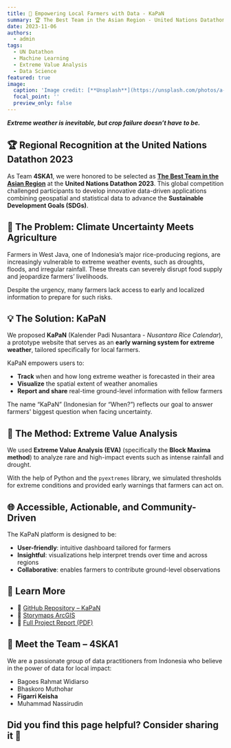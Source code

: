 ```yaml
---
title: 🌾 Empowering Local Farmers with Data - KaPaN
summary: 🏆 The Best Team in the Asian Region - United Nations Datathon 2023
date: 2023-11-06
authors:
  - admin
tags:
  - UN Datathon
  - Machine Learning
  - Extreme Value Analysis
  - Data Science
featured: true
image:
  caption: 'Image credit: [**Unsplash**](https://unsplash.com/photos/a-close-up-of-a-bunch-of-green-grass-a6-ZQDl74PU)'
  focal_point: ''
  preview_only: false
---
```


**_Extreme weather is inevitable, but crop failure doesn’t have to be._**

## 🏆 Regional Recognition at the United Nations Datathon 2023

As Team **4SKA1**, we were honored to be selected as **[The Best Team in the Asian Region](https://unstats.un.org/bigdata/events/2023/un-datathon/winners.cshtml)** at the **United Nations Datathon 2023**. This global competition challenged participants to develop innovative data-driven applications combining geospatial and statistical data to advance the **Sustainable Development Goals (SDGs)**.


## 🚜 The Problem: Climate Uncertainty Meets Agriculture

Farmers in West Java, one of Indonesia’s major rice-producing regions, are increasingly vulnerable to extreme weather events, such as droughts, floods, and irregular rainfall. These threats can severely disrupt food supply and jeopardize farmers’ livelihoods.

Despite the urgency, many farmers lack access to early and localized information to prepare for such risks.

## 💡 The Solution: KaPaN

We proposed **KaPaN** (Kalender Padi Nusantara - _Nusantara Rice Calendar_), a prototype website that serves as an **early warning system for extreme weather**, tailored specifically for local farmers.

KaPaN empowers users to:
- **Track** when and how long extreme weather is forecasted in their area  
- **Visualize** the spatial extent of weather anomalies  
- **Report and share** real-time ground-level information with fellow farmers

The name “KaPaN” (Indonesian for “When?”) reflects our goal to answer farmers' biggest question when facing uncertainty.

## 🔬 The Method: Extreme Value Analysis

We used **Extreme Value Analysis (EVA)** (specifically the **Block Maxima method**) to analyze rare and high-impact events such as intense rainfall and drought.

With the help of Python and the `pyextremes` library, we simulated thresholds for extreme conditions and provided early warnings that farmers can act on.

## 🌐 Accessible, Actionable, and Community-Driven

The KaPaN platform is designed to be:
- **User-friendly**: intuitive dashboard tailored for farmers  
- **Insightful**: visualizations help interpret trends over time and across regions  
- **Collaborative**: enables farmers to contribute ground-level observations  

## 📂 Learn More

- 🔗 [GitHub Repository – KaPaN](https://github.com/bhaskoro-muthohar/KaPaN)
- 📓 [Storymaps ArcGIS](https://storymaps.arcgis.com/stories/daf4cb8c6791401a92f22e89ceafde40/print)  
- 📄 [Full Project Report (PDF)](https://drive.google.com/file/d/1FaNbZ8FaAlAk7SlGianEKEBvjb7EYrTl/view?usp=sharing)

## 🤝 Meet the Team – 4SKA1

We are a passionate group of data practitioners from Indonesia who believe in the power of data for local impact:

- Bagoes Rahmat Widiarso  
- Bhaskoro Muthohar  
- **Figarri Keisha**  
- Muhammad Nassirudin

## Did you find this page helpful? Consider sharing it 🙌
